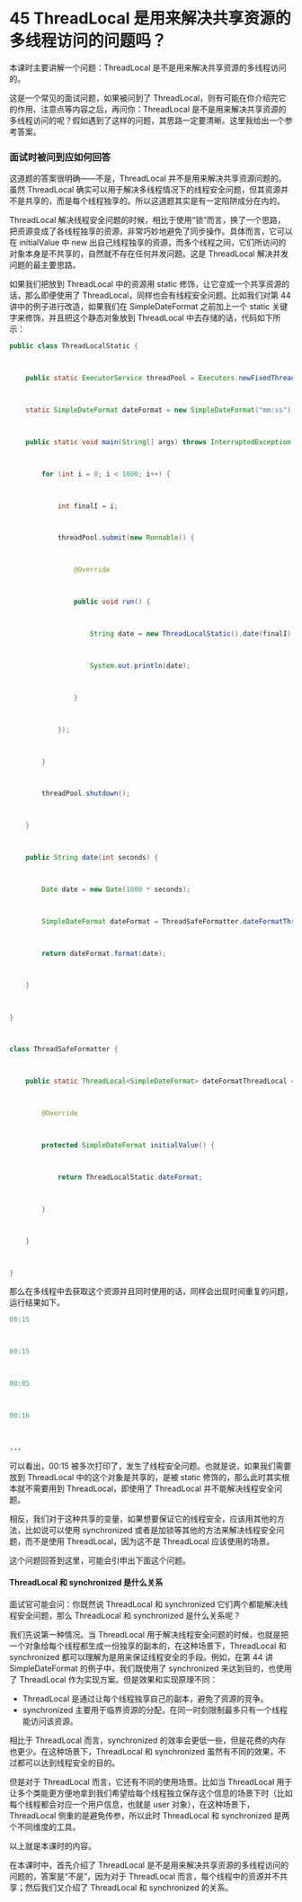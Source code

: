 45 ThreadLocal 是用来解决共享资源的多线程访问的问题吗？
===================================

本课时主要讲解一个问题：ThreadLocal 是不是用来解决共享资源的多线程访问的。

这是一个常见的面试问题，如果被问到了 ThreadLocal，则有可能在你介绍完它的作用、注意点等内容之后，再问你：ThreadLocal 是不是用来解决共享资源的多线程访问的呢？假如遇到了这样的问题，其思路一定要清晰。这里我给出一个参考答案。

### 面试时被问到应如何回答

这道题的答案很明确——不是，ThreadLocal 并不是用来解决共享资源问题的。虽然 ThreadLocal 确实可以用于解决多线程情况下的线程安全问题，但其资源并不是共享的，而是每个线程独享的。所以这道题其实是有一定陷阱成分在内的。

ThreadLocal 解决线程安全问题的时候，相比于使用“锁”而言，换了一个思路，把资源变成了各线程独享的资源，非常巧妙地避免了同步操作。具体而言，它可以在 initialValue 中 new 出自己线程独享的资源，而多个线程之间，它们所访问的对象本身是不共享的，自然就不存在任何并发问题。这是 ThreadLocal 解决并发问题的最主要思路。

如果我们把放到 ThreadLocal 中的资源用 static 修饰，让它变成一个共享资源的话，那么即便使用了 ThreadLocal，同样也会有线程安全问题。比如我们对第 44 讲中的例子进行改造，如果我们在 SimpleDateFormat 之前加上一个 static 关键字来修饰，并且把这个静态对象放到 ThreadLocal 中去存储的话，代码如下所示：

```java
public class ThreadLocalStatic {



    public static ExecutorService threadPool = Executors.newFixedThreadPool(16);



    static SimpleDateFormat dateFormat = new SimpleDateFormat("mm:ss");



    public static void main(String[] args) throws InterruptedException {



        for (int i = 0; i < 1000; i++) {



            int finalI = i;



            threadPool.submit(new Runnable() {



                @Override



                public void run() {



                    String date = new ThreadLocalStatic().date(finalI);



                    System.out.println(date);



                }



            });



        }



        threadPool.shutdown();



    }



    public String date(int seconds) {



        Date date = new Date(1000 * seconds);



        SimpleDateFormat dateFormat = ThreadSafeFormatter.dateFormatThreadLocal.get();



        return dateFormat.format(date);



    }



}



class ThreadSafeFormatter {



    public static ThreadLocal<SimpleDateFormat> dateFormatThreadLocal = new ThreadLocal<SimpleDateFormat>() {



        @Override



        protected SimpleDateFormat initialValue() {



            return ThreadLocalStatic.dateFormat;



        }



    }



}

```

那么在多线程中去获取这个资源并且同时使用的话，同样会出现时间重复的问题，运行结果如下。

```java
00:15



00:15



00:05



00:16



...

```

可以看出，00:15 被多次打印了，发生了线程安全问题。也就是说，如果我们需要放到 ThreadLocal 中的这个对象是共享的，是被 static 修饰的，那么此时其实根本就不需要用到 ThreadLocal，即使用了 ThreadLocal 并不能解决线程安全问题。

相反，我们对于这种共享的变量，如果想要保证它的线程安全，应该用其他的方法，比如说可以使用 synchronized 或者是加锁等其他的方法来解决线程安全问题，而不是使用 ThreadLocal，因为这不是 ThreadLocal 应该使用的场景。

这个问题回答到这里，可能会引申出下面这个问题。

#### ThreadLocal 和 synchronized 是什么关系

面试官可能会问：你既然说 ThreadLocal 和 synchronized 它们两个都能解决线程安全问题，那么 ThreadLocal 和 synchronized 是什么关系呢？

我们先说第一种情况。当 ThreadLocal 用于解决线程安全问题的时候，也就是把一个对象给每个线程都生成一份独享的副本的，在这种场景下，ThreadLocal 和 synchronized 都可以理解为是用来保证线程安全的手段。例如，在第 44 讲 SimpleDateFormat 的例子中，我们既使用了 synchronized 来达到目的，也使用了 ThreadLocal 作为实现方案。但是效果和实现原理不同：

* ThreadLocal 是通过让每个线程独享自己的副本，避免了资源的竞争。
* synchronized 主要用于临界资源的分配，在同一时刻限制最多只有一个线程能访问该资源。

相比于 ThreadLocal 而言，synchronized 的效率会更低一些，但是花费的内存也更少。在这种场景下，ThreadLocal 和 synchronized 虽然有不同的效果，不过都可以达到线程安全的目的。

但是对于 ThreadLocal 而言，它还有不同的使用场景。比如当 ThreadLocal 用于让多个类能更方便地拿到我们希望给每个线程独立保存这个信息的场景下时（比如每个线程都会对应一个用户信息，也就是 user 对象），在这种场景下，ThreadLocal 侧重的是避免传参，所以此时 ThreadLocal 和 synchronized 是两个不同维度的工具。

以上就是本课时的内容。

在本课时中，首先介绍了 ThreadLocal 是不是用来解决共享资源的多线程访问的问题的，答案是“不是”，因为对于 ThreadLocal 而言，每个线程中的资源并不共享；然后我们又介绍了 ThreadLocal 和 synchronized 的关系。
